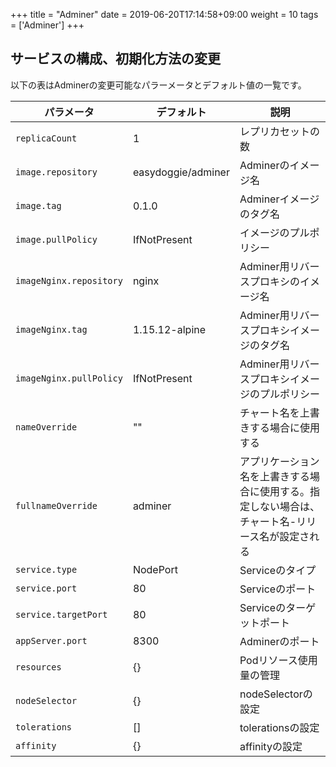 +++
title = "Adminer"
date =  2019-06-20T17:14:58+09:00
weight = 10
tags = ['Adminer']
+++

## サービスの構成、初期化方法の変更
以下の表はAdminerの変更可能なパラーメータとデフォルト値の一覧です。
<div style="font-size:small">

|パラメータ|デフォルト|説明 |
|---|---|---|
|`replicaCount`|1|レプリカセットの数|
|`image.repository`|easydoggie/adminer|Adminerのイメージ名|
|`image.tag`|0.1.0|Adminerイメージのタグ名|
|`image.pullPolicy`|IfNotPresent|イメージのプルポリシー|
|`imageNginx.repository`|nginx|Adminer用リバースプロキシのイメージ名|
|`imageNginx.tag`|1.15.12-alpine|Adminer用リバースプロキシイメージのタグ名|
|`imageNginx.pullPolicy`|IfNotPresent|Adminer用リバースプロキシイメージのプルポリシー|
|`nameOverride`|""|チャート名を上書きする場合に使用する|
|`fullnameOverride`|adminer|アプリケーション名を上書きする場合に使用する。指定しない場合は、チャート名-リリース名が設定される|
|`service.type`|NodePort|Serviceのタイプ|
|`service.port`|80|Serviceのポート|
|`service.targetPort`|80|Serviceのターゲットポート|
|`appServer.port`|8300|Adminerのポート|
|`resources`|{}|Podリソース使用量の管理|
|`nodeSelector`|{}|nodeSelectorの設定|
|`tolerations`|[]|tolerationsの設定|
|`affinity`|{}|affinityの設定|

</div>